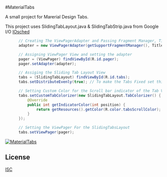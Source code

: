 #MaterialTabs

A small project for Marerial Design Tabs.

This project uses  SlidingTabLayout.java & SlidingTabStrip.java from Google I/O [IOsched](https://github.com/google/iosched/tree/master/android/src/main/java/com/google/samples/apps/iosched/ui/widget) 

  ```java
 		// Creating The ViewPagerAdapter and Passing Fragment Manager, Titles fot the Tabs and Number Of Tabs.
        adapter = new ViewPagerAdapter(getSupportFragmentManager(), Titles, Numboftabs);

        // Assigning ViewPager View and setting the adapter
        pager = (ViewPager) findViewById(R.id.pager);
        pager.setAdapter(adapter);

        // Assiging the Sliding Tab Layout View
        tabs = (SlidingTabLayout) findViewById(R.id.tabs);
        tabs.setDistributeEvenly(true); // To make the Tabs Fixed set this true, This makes the tabs Space Evenly in Available width

        // Setting Custom Color for the Scroll bar indicator of the Tab View
        tabs.setCustomTabColorizer(new SlidingTabLayout.TabColorizer() {
            @Override
            public int getIndicatorColor(int position) {
                return getResources().getColor(R.color.tabsScrollColor);
            }
        });

        // Setting the ViewPager For the SlidingTabsLayout
        tabs.setViewPager(pager);
```
[![MaterialTabs](https://github.com/scionoftech/MaterialTabs/blob/Development/tabs.PNG)]()
## License

  [ISC](LICENSE)
